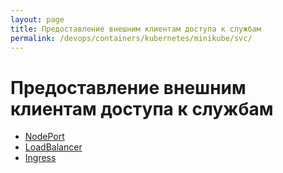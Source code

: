 ```yaml
---
layout: page
title: Предоставление внешним клиентам доступа к службам
permalink: /devops/containers/kubernetes/minikube/svc/
---
```


# Предоставление внешним клиентам доступа к службам

-   [NodePort](/devops/containers/kubernetes/minikube/svc/nodeport/)
-   [LoadBalancer](/devops/containers/kubernetes/minikube/svc/load-balancer/)
-   [Ingress](/devops/containers/kubernetes/minikube/svc/ingress/)
